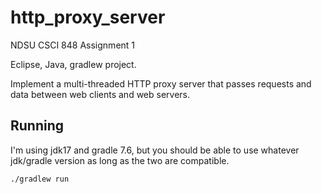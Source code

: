 # http_proxy_server
NDSU CSCI 848 Assignment 1

Eclipse, Java, gradlew project. 

Implement a multi-threaded HTTP proxy server that passes requests and data between web clients and web servers.

## Running
I'm using jdk17 and gradle 7.6, but you should be able to use whatever jdk/gradle version as long as the two are compatible.

`./gradlew run`
